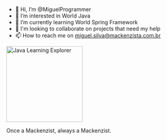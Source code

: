 - 👋 Hi, I’m @MiguelProgrammer
- 👀 I’m interested in World Java
- 🌱 I’m currently learning World Spring Framework
- 💞️ I'm looking to collaborate on projects that need my help
- 📫 How to reach me on miguel.silva@mackenzista.com.br

<img src="https://i.imgur.com/PJucujk.png" alt="Java Learning Explorer" width="200">

Once a Mackenzist, always a Mackenzist.

<!---
MiguelProgrammer/MiguelProgrammer is a ✨ special ✨ repository because its `README.md` (this file) appears on your GitHub profile.
You can click the Preview link to take a look at your changes.
--->
